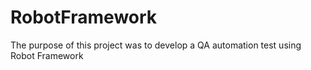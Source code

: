 # RobotFramework
The purpose of this project was to develop a QA automation test using Robot Framework
